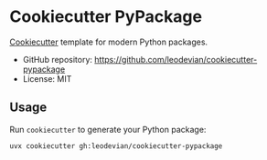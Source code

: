 # Cookiecutter PyPackage

[Cookiecutter](https://github.com/cookiecutter/cookiecutter) template for modern Python packages.

- GitHub repository: <https://github.com/leodevian/cookiecutter-pypackage>
- License: MIT

## Usage

Run `cookiecutter` to generate your Python package:

```bash
uvx cookiecutter gh:leodevian/cookiecutter-pypackage
```
